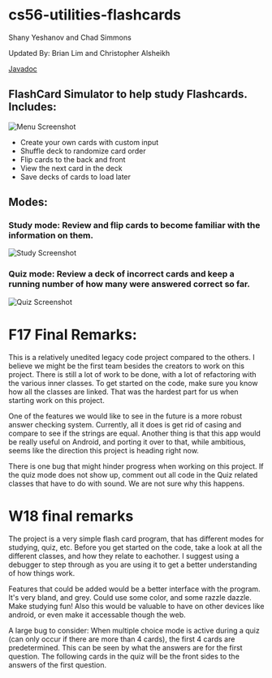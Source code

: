 # cs56-utilities-flashcards

Shany Yeshanov and Chad Simmons

Updated By: Brian Lim and Christopher Alsheikh

[Javadoc](https://christopheralsheikh.github.io/cs56-utilities-flashcards/javadoc/index.html)

## FlashCard Simulator to help study Flashcards. Includes:

![Menu Screenshot](media/CreateDeck.png "Create a Deck Menu screenshot")

- Create your own cards with custom input
- Shuffle deck to randomize card order
- Flip cards to the back and front
- View the next card in the deck
- Save decks of cards to load later

## Modes:
### Study mode: Review and flip cards to become familiar with the information on them.
![Study Screenshot](media/Study.png "Quiz Menu")

### Quiz mode: Review a deck of incorrect cards and keep a running number of how many were answered correct so far.
![Quiz Screenshot](media/Quiz.png "Study Menu")


# F17 Final Remarks:
This is a relatively unedited legacy code project compared to the others. I believe we might be the first team besides the creators to work on this project. There is still a lot of work to be done, with a lot of refactoring with the various inner classes. To get started on the code, make sure you know how all the classes are linked. That was the hardest part for us when starting work on this project.

One of the features we would like to see in the future is a more robust answer checking system. Currently, all it does is get rid of casing and compare to see if the strings are equal. Another thing is that this app would be really useful on Android, and porting it over to that, while ambitious, seems like the direction this project is heading right now.

There is one bug that might hinder progress when working on this project. If the quiz mode does not show up, comment out all code in the Quiz related classes that have to do with sound. We are not sure why this happens.

# W18 final remarks

The project is a very simple flash card program, that has different modes for studying, quiz, etc.  Before you get started on the code, take a look at all the different classes, and how they relate to eachother.  I suggest using a debugger to step through as you are using it to get a better understanding of how things work.

Features that could be added would be a better interface with the program.  It's very bland, and grey.  Could use some color, and some razzle dazzle.  Make studying fun!  Also this would be valuable to have on other devices like android, or even make it accessable though the web.

A large bug to consider: When multiple choice mode is active during a quiz (can only occur if there are more than 4 cards), the first 4 cards are predetermined.  This can be seen by what the answers are for the first question.  The following cards in the quiz will be the front sides to the answers of the first question.  
